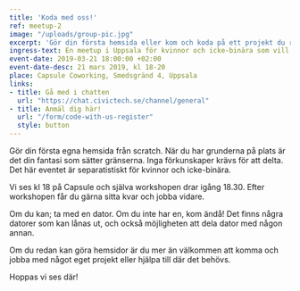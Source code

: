 ```yaml
---
title: 'Koda med oss!'
ref: meetup-2
image: "/uploads/group-pic.jpg" 
excerpt: 'Gör din första hemsida eller kom och koda på ett projekt du redan jobbar med.'
ingress-text: En meetup i Uppsala för kvinnor och icke-binära som vill testa på att göra sin första egna hemsida eller koda på sina egna projekt. 
event-date: 2019-03-21 18:00:00 +02:00
event-date-desc: 21 mars 2019, kl 18-20
place: Capsule Coworking, Smedsgränd 4, Uppsala
links:
- title: Gå med i chatten
  url: "https://chat.civictech.se/channel/general"
- title: Anmäl dig här!
  url: "/form/code-with-us-register"
  style: button
---
```


Gör din första egna hemsida från scratch. När du har grunderna på plats är det din fantasi som sätter gränserna. Inga förkunskaper krävs för att delta. Det här eventet är separatistiskt för kvinnor och icke-binära.

Vi ses kl 18 på Capsule och själva workshopen drar igång 18.30. Efter workshopen får du gärna sitta kvar och jobba vidare. 

Om du kan; ta med en dator. Om du inte har en, kom ändå! Det finns några datorer som kan lånas ut, och också möjligheten att dela dator med någon annan. 

Om du redan kan göra hemsidor är du mer än välkommen att komma och jobba med något eget projekt eller hjälpa till där det behövs. 

Hoppas vi ses där!
